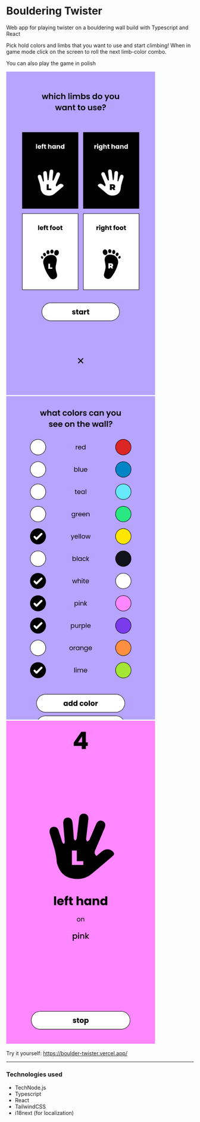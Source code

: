 # Bouldering Twister

Web app for playing twister on a bouldering wall build with Typescript and React

Pick hold colors and limbs that you want to use and start climbing!
When in game mode click on the screen to roll the next limb-color combo.

You can also play the game in polish

<img src="https://raw.githubusercontent.com/lubczanska/boulder-twister/main/public/pick_limb.png" alt="color picker screen" width="400" />
<img src="https://raw.githubusercontent.com/lubczanska/boulder-twister/main/public/pick_color.png" alt="limb picker screen" width="400" />
<img src="https://raw.githubusercontent.com/lubczanska/boulder-twister/main/public/play.png" alt="gameplay" width="400" />

Try it yourself: https://boulder-twister.vercel.app/

---

### Technologies used
- TechNode.js
- Typescript
- React
- TailwindCSS
- i18next (for localization)